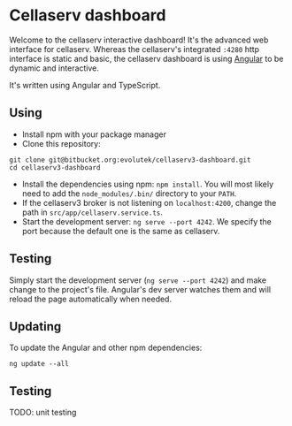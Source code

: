 # Cellaserv dashboard

Welcome to the cellaserv interactive dashboard! It's the advanced web interface
for cellaserv. Whereas the cellaserv's integrated `:4280` http interface is
static and basic, the cellaserv dashboard is using
[Angular](https://angular.io) to be dynamic and interactive.

It's written using Angular and TypeScript.

## Using

* Install npm with your package manager
* Clone this repository:

```
git clone git@bitbucket.org:evolutek/cellaserv3-dashboard.git
cd cellaserv3-dashboard
```

* Install the dependencies using npm: `npm install`. You will most likely need
  to add the `node_modules/.bin/` directory to your `PATH`.
* If the cellaserv3 broker is not listening on `localhost:4200`, change the
  path in `src/app/cellaserv.service.ts`.
* Start the development server: `ng serve --port 4242`. We specify the port
  because the default one is the same as cellaserv.

## Testing

Simply start the development server (`ng serve --port 4242`) and make change to
the project's file. Angular's dev server watches them and will reload the page
automatically when needed.

## Updating

To update the Angular and other npm dependencies:

```
ng update --all
```

## Testing

TODO: unit testing
